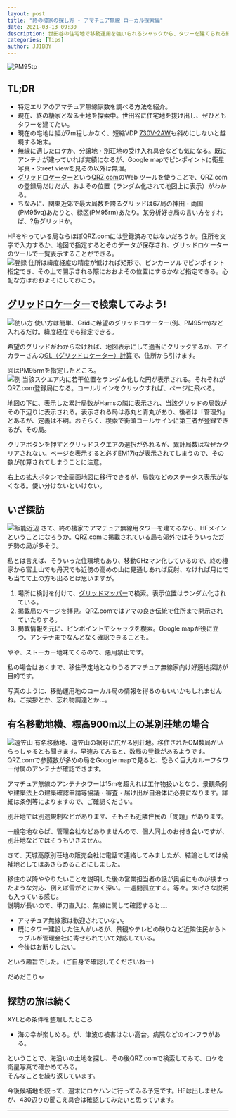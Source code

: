 ```yaml
---
layout: post
title: "終の棲家の探し方 - アマチュア無線 ローカル探索編"
date: 2021-03-13 09:30
description: 世田谷の住宅地で移動運用を強いられるシャックから、タワーを建てられる終の棲家を探す旅。今回は先住OMを探し、無線適地かを探ってみた。
categories: [Tips]
author: JJ1BBY
---
```

![PM95tp](https://user-images.githubusercontent.com/79028771/111007401-15614880-83d2-11eb-8839-d4893711711d.png)

## TL;DR
* 特定エリアのアマチュア無線家数を調べる方法を紹介。
* 現在、終の棲家となる土地を探索中。世田谷に住宅地を抜け出し、ぜひともタワーを建てたい。
* 現在の宅地は幅が7m程しかなく、短縮VDP [730V-2AW](http://www.cd-corp.com/ama/bs41.pdf)も斜めにしないと越境する始末。
* 無線に適したロケか、分譲地・別荘地の受け入れ具合なども気になる。既にアンテナが建っていれば実績になるが、Google mapでピンポイントに衛星写真・Street viewを見るの以外は無理。
* [グリッドロケーター](https://www.qrz.com/gridmapper)という[QRZ.com](https://www.qrz.com/)のWeb ツールを使うことで、QRZ.comの登録局だけだが、およその位置（ランダム化されて地図上に表示）がわかる。
* ちなみに、関東近郊で最大局数を誇るグリッドは67局の神田・両国(PM95vq)あたりと、緑区(PM95rm)あたり。某分析好き局の言い方をすれば、?魚グリッドか。

HFをやっている局ならほぼQRZ.comには登録済みではないだろうか。住所を文字で入力するか、地図で指定するとそのデータが保存され、グリッドロケーターのツールで一覧表示することができる。  
![登録](https://user-images.githubusercontent.com/79028771/111009102-0da3a300-83d6-11eb-8cff-aae01e08aa53.png)
住所は緯度経度の精度が低ければ矩形で、ピンカーソルでピンポイント指定でき、その上で開示される際におおよその位置にするかなど指定できる。心配な方はおおよそにしておこう。  


## [グリッドロケーター](https://www.qrz.com/gridmapper)で検索してみよう!
![使い方](https://user-images.githubusercontent.com/79028771/111008713-0cbe4180-83d5-11eb-964a-ad55dbebecb0.png)
使い方は簡単、Gridに希望のグリッドロケーター(例、PM95rm)など入れるだけ。緯度経度でも指定できる。  

希望のグリッドがわからなければ、地図表示にして適当にクリックするか、アイカラーさんの[GL（グリッドロケーター）計算](https://www.icolor.co.jp/catalog/qsl-card/gridlocator.html)で、住所から引けます。  

図はPM95rmを指定したところ。  
![例](https://user-images.githubusercontent.com/79028771/111008778-337c7800-83d5-11eb-80fb-14aa1f82600b.png)
当該スクエア内に若干位置をランダム化した円が表示される。それぞれがQRZ.com登録局になる。コールサインをクリックすれば、ページに飛べる。

地図の下に、表示した累計局数がHamsの隣に表示され、当該グリッドの局数がその下辺りに表示される。表示される局は赤丸と青丸があり、後者は「管理外」とあるが、定義は不明。おそらく、検索で街頭コールサインに第三者が登録できるが、その局。  

クリアボタンを押すとグリッドスクエアの選択が外れるが、累計局数はなぜかクリアされない。ページを表示すると必ずEM17iqが表示されてしまうので、その数が加算されてしまうことに注意。  

右上の拡大ボタンで全画面地図に移行できるが、局数などのステータス表示がなくなる。使い分けないといけない。  


## いざ探訪
![飯能近辺](https://user-images.githubusercontent.com/79028771/111009777-e352e500-83d7-11eb-8db8-686fbfaa9f9c.png)
さて、終の棲家でアマチュア無線用タワーを建てるなら、HFメインということになろうか。QRZ.comに掲載されている局も郊外ではそういったガチ勢の局が多そう。  

私とは言えば、そういった住環境もあり、移動GHzマン化しているので、終の棲家から富士山でも丹沢でも近傍の高めの山に見通しあれば反射、なければ月にでも当てて上の方も出るとは思いますが。  

1. 場所に検討を付けて、[グリッドマッパー](https://www.qrz.com/gridmapper)で検索。表示位置はランダム化されている。  
2. 掲載局のページを拝見。QRZ.comではアマの良き伝統で住所まで開示されていたりする。  
3. 掲載情報を元に、ピンポイントでシャックを検索。Google mapが役に立つ。アンテナまでなんとなく確認できることも。

やや、ストーカー地味てくるので、悪用禁止です。  

私の場合はあくまで、移住予定地となりうるアマチュア無線家向け好適地探訪が目的です。  

写真のように、移動運用地のローカル局の情報を得るのもいいかもしれませんね。ご挨拶とか、忘れ物調達とか…。  


## 有名移動地横、標高900m以上の某別荘地の場合
![遠笠山](https://user-images.githubusercontent.com/79028771/111010128-ec908180-83d8-11eb-8804-65670f6c395f.png)
有名移動地、遠笠山の裾野に広がる別荘地。移住されたOM数局がいらっしゃるとも聞きます。早速みてみると、数局の登録があるようです。  
QRZ.comで参照数が多めの局をGoogle mapで見ると、恐らく巨大なルーフタワー付属のアンテナが確認できます。  

アマチュア無線のアンテナタワーは15mを超えれば工作物扱いとなり、景観条例や建築法上の建築確認申請等協議・審査・届け出が自治体に必要になります。詳細は条例等によりますので、ご確認ください。  

別荘地では別途規制などがあります、そもそも近隣住民の「問題」があります。  

一般宅地ならば、管理会社などありませんので、個人同士のお付き合いですが、別荘地などではそうもいきません。  

さて、天城高原別荘地の販売会社に電話で連絡してみましたが、結論としては候補地としてはあきらめることにしました。  

移住の以降ややりたいことを説明した後の営業担当者の話が奥歯にものが挟まったような対応、例えば雪がとにかく深い。一週間孤立する。等々。大げさな説明も入っている感じ。  
説明が長いので、単刀直入に、無線に関して確認すると....
* アマチュア無線家は歓迎されていない。
* 既にタワー建設した住人がいるが、景観やテレビの映りなど近隣住民からトラブルが管理会社に寄せられていて対応している。
* 今後はお断りしたい。  

という趣旨でした。（ご自身で確認してくださいねー）  

だめだこりゃ  


## 探訪の旅は続く
XYLとの条件を整理したところ
* 海の幸が楽しめる。が、津波の被害はない高台。病院などのインフラがある。  

ということで、海沿いの土地を探し、その後QRZ.comで検索してみて、ロケを衛星写真で確かめてみる。  
そんなことを繰り返しています。  

今後候補地を絞って、週末にロケハンに行ってみる予定です。HFは出しませんが、430辺りの聞こえ具合は確認してみたいと思っています。  


---

<script src="https://utteranc.es/client.js"
        repo="JJ1BBY/JJ1BBY.github.io"
        issue-term="pathname"
        theme="github-light"
        crossorigin="anonymous"
        async>
</script>



